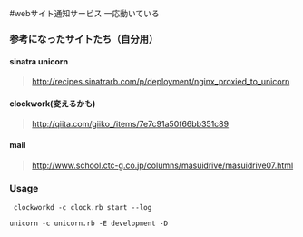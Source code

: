 #webサイト通知サービス
一応動いている

### 参考になったサイトたち（自分用）

#### sinatra unicorn

 > http://recipes.sinatrarb.com/p/deployment/nginx_proxied_to_unicorn


#### clockwork(変えるかも)

 > http://qiita.com/giiko_/items/7e7c91a50f66bb351c89


#### mail

 > http://www.school.ctc-g.co.jp/columns/masuidrive/masuidrive07.html

### Usage

```
 clockworkd -c clock.rb start --log
```

```
unicorn -c unicorn.rb -E development -D
```
